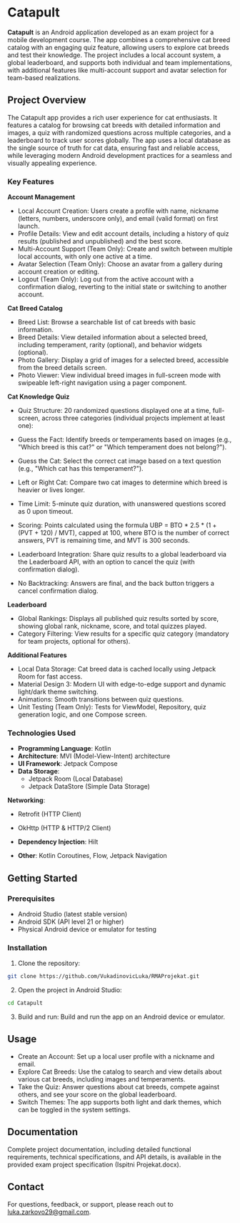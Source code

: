 # Catapult
**Catapult** is an Android application developed as an exam project for a mobile development course. The app combines a comprehensive cat breed catalog with an engaging quiz feature, allowing users to explore cat breeds and test their knowledge. The project includes a local account system, a global leaderboard, and supports both individual and team implementations, with additional features like multi-account support and avatar selection for team-based realizations.

## Project Overview

The Catapult app provides a rich user experience for cat enthusiasts. It features a catalog for browsing cat breeds with detailed information and images, a quiz with randomized questions across multiple categories, and a leaderboard to track user scores globally. The app uses a local database as the single source of truth for cat data, ensuring fast and reliable access, while leveraging modern Android development practices for a seamless and visually appealing experience.

### Key Features

**Account Management**

- Local Account Creation: Users create a profile with name, nickname (letters, numbers, underscore only), and email (valid format) on first launch.
- Profile Details: View and edit account details, including a history of quiz results (published and unpublished) and the best score.
- Multi-Account Support (Team Only): Create and switch between multiple local accounts, with only one active at a time.
- Avatar Selection (Team Only): Choose an avatar from a gallery during account creation or editing.
- Logout (Team Only): Log out from the active account with a confirmation dialog, reverting to the initial state or switching to another account.

**Cat Breed Catalog**

- Breed List: Browse a searchable list of cat breeds with basic information.
- Breed Details: View detailed information about a selected breed, including temperament, rarity (optional), and behavior widgets (optional).
- Photo Gallery: Display a grid of images for a selected breed, accessible from the breed details screen.
- Photo Viewer: View individual breed images in full-screen mode with swipeable left-right navigation using a pager component.

**Cat Knowledge Quiz**

- Quiz Structure: 20 randomized questions displayed one at a time, full-screen, across three categories (individual projects implement at least one):
- Guess the Fact: Identify breeds or temperaments based on images (e.g., "Which breed is this cat?" or "Which temperament does not belong?").
- Guess the Cat: Select the correct cat image based on a text question (e.g., "Which cat has this temperament?").
- Left or Right Cat: Compare two cat images to determine which breed is heavier or lives longer.

- Time Limit: 5-minute quiz duration, with unanswered questions scored as 0 upon timeout.
- Scoring: Points calculated using the formula UBP = BTO * 2.5 * (1 + (PVT + 120) / MVT), capped at 100, where BTO is the number of correct answers, PVT is remaining time, and MVT is 300 seconds.
- Leaderboard Integration: Share quiz results to a global leaderboard via the Leaderboard API, with an option to cancel the quiz (with confirmation dialog).
- No Backtracking: Answers are final, and the back button triggers a cancel confirmation dialog.

**Leaderboard**

- Global Rankings: Displays all published quiz results sorted by score, showing global rank, nickname, score, and total quizzes played.
- Category Filtering: View results for a specific quiz category (mandatory for team projects, optional for others).

**Additional Features**

- Local Data Storage: Cat breed data is cached locally using Jetpack Room for fast access.
- Material Design 3: Modern UI with edge-to-edge support and dynamic light/dark theme switching.
- Animations: Smooth transitions between quiz questions.
- Unit Testing (Team Only): Tests for ViewModel, Repository, quiz generation logic, and one Compose screen.

### Technologies Used

- **Programming Language**: Kotlin
- **Architecture**: MVI (Model-View-Intent) architecture
- **UI Framework**: Jetpack Compose
- **Data Storage**:
  - Jetpack Room (Local Database)
  - Jetpack DataStore (Simple Data Storage)

**Networking**:
- Retrofit (HTTP Client)
- OkHttp (HTTP & HTTP/2 Client)

- **Dependency Injection**: Hilt
- **Other**: Kotlin Coroutines, Flow, Jetpack Navigation

## Getting Started
### Prerequisites

- Android Studio (latest stable version)
- Android SDK (API level 21 or higher)
- Physical Android device or emulator for testing

### Installation

1. Clone the repository:
```bash
git clone https://github.com/VukadinovicLuka/RMAProjekat.git
```
2. Open the project in Android Studio:
```bash
cd Catapult
```

3. Build and run:
   Build and run the app on an Android device or emulator.

## Usage

- Create an Account: Set up a local user profile with a nickname and email.
- Explore Cat Breeds: Use the catalog to search and view details about various cat breeds, including images and temperaments.
- Take the Quiz: Answer questions about cat breeds, compete against others, and see your score on the global leaderboard.
- Switch Themes: The app supports both light and dark themes, which can be toggled in the system settings.

## Documentation
Complete project documentation, including detailed functional requirements, technical specifications, and API details, is available in the provided exam project specification (Ispitni Projekat.docx).

## Contact
For questions, feedback, or support, please reach out to luka.zarkovo29@gmail.com.

